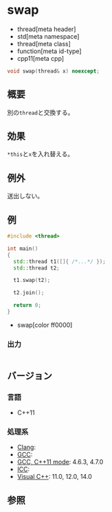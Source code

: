 # swap
* thread[meta header]
* std[meta namespace]
* thread[meta class]
* function[meta id-type]
* cpp11[meta cpp]

```cpp
void swap(thread& x) noexcept;
```

## 概要
別の`thread`と交換する。


## 効果
`*this`と`x`を入れ替える。


## 例外
送出しない。


## 例
```cpp
#include <thread>

int main()
{
  std::thread t1([]{ /*...*/ });
  std::thread t2;

  t1.swap(t2);

  t2.join();

  return 0;
}
```
* swap[color ff0000]

### 出力
```
```

## バージョン
### 言語
- C++11

### 処理系
- [Clang](/implementation.md#clang):
- [GCC](/implementation.md#gcc):
- [GCC, C++11 mode](/implementation.md#gcc): 4.6.3, 4.7.0
- [ICC](/implementation.md#icc):
- [Visual C++](/implementation.md#visual_cpp): 11.0, 12.0, 14.0


## 参照
